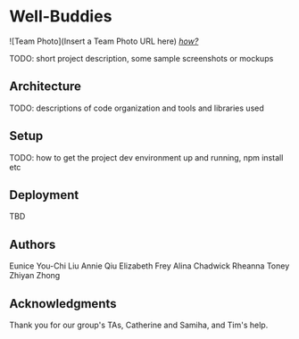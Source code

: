 # Well-Buddies

![Team Photo](Insert a Team Photo URL here)
[*how?*](https://help.github.com/articles/about-readmes/#relative-links-and-image-paths-in-readme-files)

TODO: short project description, some sample screenshots or mockups

## Architecture

TODO:  descriptions of code organization and tools and libraries used

## Setup

TODO: how to get the project dev environment up and running, npm install etc

## Deployment

TBD

## Authors

Eunice You-Chi Liu
Annie Qiu
Elizabeth Frey
Alina Chadwick
Rheanna Toney
Zhiyan Zhong

## Acknowledgments
Thank you for our group's TAs, Catherine and Samiha, and Tim's help.
